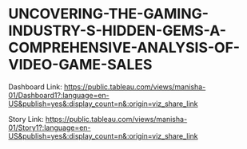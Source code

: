 # UNCOVERING-THE-GAMING-INDUSTRY-S-HIDDEN-GEMS-A-COMPREHENSIVE-ANALYSIS-OF-VIDEO-GAME-SALES


Dashboard Link: https://public.tableau.com/views/manisha-01/Dashboard1?:language=en-US&publish=yes&:display_count=n&:origin=viz_share_link


Story Link: https://public.tableau.com/views/manisha-01/Story1?:language=en-US&publish=yes&:display_count=n&:origin=viz_share_link
